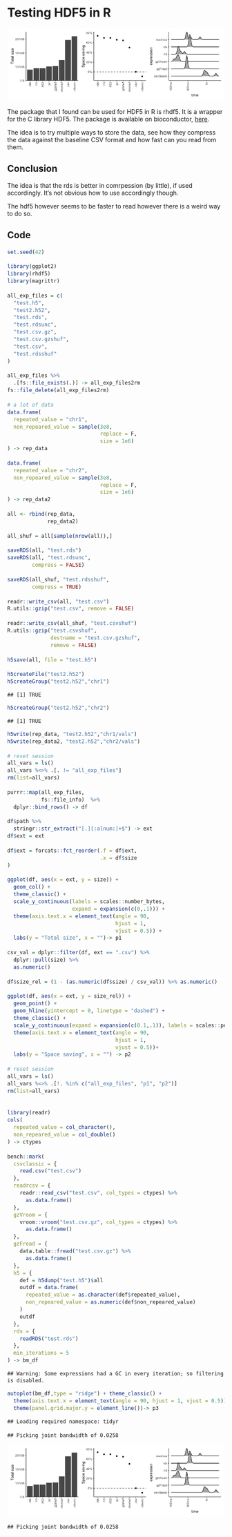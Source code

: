 
# Testing HDF5 in R

![](README_files/figure-gfm/unnamed-chunk-2-1.png)

The package that I found can be used for HDF5 in R is rhdf5. It is a
wrapper for the C library HDF5. The package is available on
bioconductor,
[here](https://www.bioconductor.org/packages/devel/bioc/vignettes/rhdf5/inst/doc/rhdf5.html).

The idea is to try multiple ways to store the data, see how they
compress the data against the baseline CSV format and how fast can you
read from them.

## Conclusion

The idea is that the rds is better in comrpession (by little), if used
accordingly. It’s not obvious how to use accordingly though.

The hdf5 however seems to be faster to read however there is a weird way
to do so.

## Code

``` r
set.seed(42)

library(ggplot2)
library(rhdf5)
library(magrittr)

all_exp_files = c(
  "test.h5",
  "test2.h52",
  "test.rds",
  "test.rdsunc",
  "test.csv.gz",
  "test.csv.gzshuf",
  "test.csv",
  "test.rdsshuf"
)

all_exp_files %>% 
  .[fs::file_exists(.)] -> all_exp_files2rm
fs::file_delete(all_exp_files2rm)

# a lot of data
data.frame(
  repeated_value = "chr1",
  non_repeared_value = sample(3e8,
                              replace = F,
                              size = 1e6)
) -> rep_data

data.frame(
  repeated_value = "chr2",
  non_repeared_value = sample(3e8,
                              replace = F,
                              size = 1e6)
) -> rep_data2

all <- rbind(rep_data, 
             rep_data2)

all_shuf = all[sample(nrow(all)),]

saveRDS(all, "test.rds")
saveRDS(all, "test.rdsunc",
        compress = FALSE)

saveRDS(all_shuf, "test.rdsshuf",
        compress = TRUE)

readr::write_csv(all, "test.csv")
R.utils::gzip("test.csv", remove = FALSE)

readr::write_csv(all_shuf, "test.csvshuf")
R.utils::gzip("test.csvshuf",
              destname = "test.csv.gzshuf",
              remove = FALSE)

h5save(all, file = "test.h5")

h5createFile("test2.h52")
h5createGroup("test2.h52","chr1")
```

    ## [1] TRUE

``` r
h5createGroup("test2.h52","chr2")
```

    ## [1] TRUE

``` r
h5write(rep_data, "test2.h52","chr1/vals")
h5write(rep_data2, "test2.h52","chr2/vals")

# reset session
all_vars = ls()
all_vars %<>% .[. != "all_exp_files"] 
rm(list=all_vars)

purrr::map(all_exp_files, 
           fs::file_info)  %>%
  dplyr::bind_rows() -> df

df$path %>% 
  stringr::str_extract("[.][:alnum:]+$") -> ext
df$ext = ext

df$ext = forcats::fct_reorder(.f = df$ext,
                              .x = df$size
)

ggplot(df, aes(x = ext, y = size)) + 
  geom_col() +
  theme_classic() + 
  scale_y_continuous(labels = scales::number_bytes,
                     expand = expansion(c(0,.1))) +
  theme(axis.text.x = element_text(angle = 90,
                                   hjust = 1,
                                   vjust = 0.5)) +
  labs(y = "Total size", x = "")-> p1

csv_val = dplyr::filter(df, ext == ".csv") %>% 
  dplyr::pull(size) %>% 
  as.numeric()

df$size_rel = (1 - (as.numeric(df$size) / csv_val)) %>% as.numeric()

ggplot(df, aes(x = ext, y = size_rel)) + 
  geom_point() +
  geom_hline(yintercept = 0, linetype = "dashed") + 
  theme_classic() + 
  scale_y_continuous(expand = expansion(c(0.1,.1)), labels = scales::percent) +
  theme(axis.text.x = element_text(angle = 90,
                                   hjust = 1,
                                   vjust = 0.5))+
  labs(y = "Space saving", x = "") -> p2

# reset session
all_vars = ls()
all_vars %<>% .[!. %in% c("all_exp_files", "p1", "p2")] 
rm(list=all_vars)


library(readr)
cols(
  repeated_value = col_character(),
  non_repeared_value = col_double()
) -> ctypes

bench::mark(
  csvclassic = {
    read.csv("test.csv") 
  },
  readrcsv = {
    readr::read_csv("test.csv", col_types = ctypes) %>% 
      as.data.frame()
  },
  gzVroom = {
    vroom::vroom("test.csv.gz", col_types = ctypes) %>% 
      as.data.frame()
  },
  gzFread = {
    data.table::fread("test.csv.gz") %>% 
      as.data.frame()
  },
  h5 = {
    def = h5dump("test.h5")$all
    outdf = data.frame(
      repeated_value = as.character(def$repeated_value),
      non_repeared_value = as.numeric(def$non_repeared_value)
    )
    outdf
  },
  rds = {
    readRDS("test.rds")
  },
  min_iterations = 5
) -> bm_df
```

    ## Warning: Some expressions had a GC in every iteration; so filtering is disabled.

``` r
autoplot(bm_df,type = "ridge") + theme_classic() +
  theme(axis.text.x = element_text(angle = 90, hjust = 1, vjust = 0.5)) + 
  theme(panel.grid.major.y = element_line())-> p3
```

    ## Loading required namespace: tidyr

    ## Picking joint bandwidth of 0.0258

<img src="README_files/figure-gfm/unnamed-chunk-2-1.png" style="display: block; margin: auto;" />

    ## Picking joint bandwidth of 0.0258
